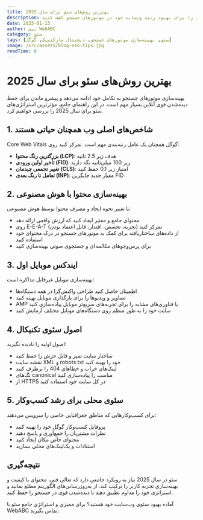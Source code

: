 ```yaml
---
title: بهترین روش‌های سئو برای سال 2025
description: جدیدترین استراتژی‌ها و تکنیک‌های سئو را برای بهبود رتبه وب‌سایت خود در موتورهای جستجو کشف کنید
date: 2025-01-15
author: تیم WebABC
category: سئو
tags: [سئو, بهینه‌سازی موتورهای جستجو, دیجیتال مارکتینگ, گوگل]
image: /src/assets/blog-seo-tips.jpg
readTime: 8
---
```


# بهترین روش‌های سئو برای سال 2025

بهینه‌سازی موتورهای جستجو به تکامل خود ادامه می‌دهد و پیشرو ماندن برای حفظ دیده‌شدن قوی آنلاین بسیار مهم است. در این راهنمای جامع، مؤثرترین استراتژی‌های سئو برای سال 2025 را بررسی خواهیم کرد.

## 1. شاخص‌های اصلی وب همچنان حیاتی هستند

Core Web Vitals گوگل همچنان یک عامل رتبه‌بندی مهم است. تمرکز کنید روی:

- **بزرگترین رنگ محتوا (LCP)**: هدف زیر 2.5 ثانیه
- **تأخیر اولین ورودی (FID)**: زیر 100 میلی‌ثانیه نگه دارید
- **تغییر تجمعی چیدمان (CLS)**: امتیاز زیر 0.1 حفظ کنید
- **تعامل تا رنگ بعدی (INP)**: معیار جدید جایگزین FID

## 2. بهینه‌سازی محتوا با هوش مصنوعی

با تغییر نحوه ایجاد و مصرف محتوا توسط هوش مصنوعی:

- محتوای جامع و معتبر ایجاد کنید که ارزش واقعی ارائه دهد
- روی E-E-A-T (تجربه، تخصص، اقتدار، قابل اعتماد بودن) تمرکز کنید
- از داده‌های ساختاریافته برای کمک به موتورهای جستجو در درک محتوای خود استفاده کنید
- برای پرس‌وجوهای مکالمه‌ای و جستجوی صوتی بهینه‌سازی کنید

## 3. ایندکس موبایل اول

بهینه‌سازی موبایل غیرقابل مذاکره است:

- اطمینان حاصل کنید طراحی واکنش‌گرا در همه دستگاه‌ها
- تصاویر و ویدیوها را برای بارگذاری موبایل بهینه کنید
- AMP یا فناوری‌های مشابه را برای تجربه‌های سریع‌تر موبایل پیاده‌سازی کنید
- سایت خود را به طور منظم روی دستگاه‌های موبایل مختلف آزمایش کنید

## 4. اصول سئوی تکنیکال

اصول اولیه را نادیده نگیرید:

- ساختار سایت تمیز و قابل خزش را حفظ کنید
- نقشه سایت XML و robots.txt خود را بهینه کنید
- لینک‌های خراب و خطاهای 404 را برطرف کنید
- تگ‌های canonical مناسب را پیاده‌سازی کنید
- از HTTPS در کل سایت خود استفاده کنید

## 5. سئوی محلی برای رشد کسب‌وکار

برای کسب‌وکارهایی که مناطق جغرافیایی خاصی را سرویس می‌دهند:

- پروفایل کسب‌وکار گوگل خود را بهینه کنید
- نظرات مشتریان را جمع‌آوری و پاسخ دهید
- محتوای خاص مکان ایجاد کنید
- استنادات و بک‌لینک‌های محلی بسازید

## نتیجه‌گیری

سئو در سال 2025 نیاز به رویکرد جامعی دارد که تعالی فنی، محتوای با کیفیت و بهینه‌سازی تجربه کاربر را ترکیب کند. از به‌روزرسانی‌های الگوریتم مطلع بمانید و استراتژی خود را مداوم تطبیق دهید تا دیده‌شدن قوی در جستجو را حفظ کنید.

آماده بهبود سئوی وب‌سایت خود هستید؟ برای ممیزی و استراتژی جامع سئو با WebABC تماس بگیرید.